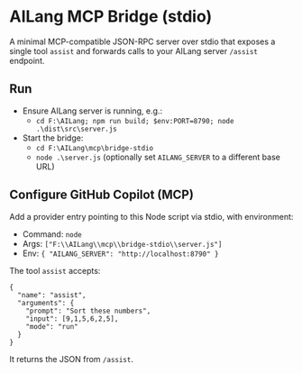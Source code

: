 # AILang MCP Bridge (stdio)

A minimal MCP-compatible JSON-RPC server over stdio that exposes a single tool `assist` and forwards calls to your AILang server `/assist` endpoint.

## Run

- Ensure AILang server is running, e.g.:
  - `cd F:\AILang; npm run build; $env:PORT=8790; node .\dist\src\server.js`
- Start the bridge:
  - `cd F:\AILang\mcp\bridge-stdio`
  - `node .\server.js` (optionally set `AILANG_SERVER` to a different base URL)

## Configure GitHub Copilot (MCP)

Add a provider entry pointing to this Node script via stdio, with environment:

- Command: `node`
- Args: `["F:\\AILang\\mcp\\bridge-stdio\\server.js"]`
- Env: `{ "AILANG_SERVER": "http://localhost:8790" }`

The tool `assist` accepts:

```
{
  "name": "assist",
  "arguments": {
    "prompt": "Sort these numbers",
    "input": [9,1,5,6,2,5],
    "mode": "run"
  }
}
```

It returns the JSON from `/assist`.
